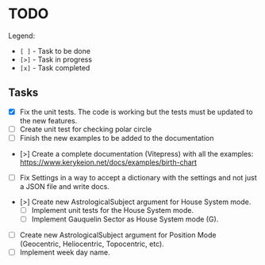 # TODO

Legend:

- `[ ]` - Task to be done
- `[>]` - Task in progress
- `[x]` - Task completed

## Tasks
- [x] Fix the unit tests. The code is working but the tests must be updated to the new features.
- [ ] Create unit test for checking polar circle
- [ ] Finish the new examples to be added to the documentation
- [>] Create a complete documentation (Vitepress) with all the examples: https://www.kerykeion.net/docs/examples/birth-chart

- [ ] Fix Settings in a way to accept a dictionary with the settings and not just a JSON file and write docs.
- [>] Create new AstrologicalSubject argument for House System mode.
  - [ ] Implement unit tests for the House System mode. 
  - [ ] Implement Gauquelin Sector as House System mode (G).
- [ ] Create new AstrologicalSubject argument for Position Mode (Geocentric, Heliocentric, Topocentric, etc).
- [ ] Implement week day name.
